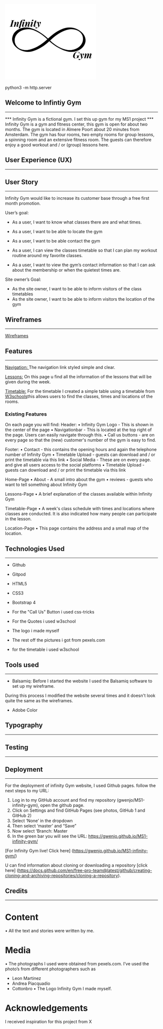 <img src="assets/images/logo.jpg" style="center;" width="300" height="250">

python3 -m http.server

## Welcome to Infintiy Gym
---
*** Infinity Gym is a fictional gym. I set this up gym for my MS1 project *** <br>
Infinity Gym is a gym and fitness center, this gym is open for about two months. The gym is located in Almere Poort about 20 minutes from Amsterdam. The gym has four rooms, two empty rooms for group lessons, a spinning room and an extensive fitness room.
The guests can therefore enjoy a good workout and / or (group) lessons here.

## User Experience (UX)
---
## User Story
---
Infinity Gym would like to increase its customer base through a free first month promotion.

User’s goal:

* As a user, I want to know what classes there are and what times.<br>
* As a user, I want to be able to locate the gym
* As a user, I want to be able contact the gym

* As a user, I can view the classes timetable so that I can plan my workout routine around my favorite classes.
* As a user, I want to view the gym’s contact information so that I can ask about the membership or when the quietest times are.

Site owner’s Goal:
* As the site owner, I want to be able to inform visitors of the class timetables
* As the site owner, I want to be able to inform visitors the location of the gym


## Wireframes
---

<a href="assets/documents/wireframes.pdf" target="_blank">Wireframes</a>


## Features
---
<u>Navigation: </u>The navigation link styled simple and clear.

<u>Lessons:</u> On this page u find all the information of the lessons that will be given during the week.

<u>Timetable:</u> For the timetable I created a simple table using a timetable from [W3schools](https://www.w3schools.com)this allows users to find the classes, times and locations of the rooms.

### Existing Features ###
On each page you will find:
Header:
• Infinity Gym Logo - This is shown in the center of the page
• Navigationbar - This is located at the top right of the page. Users can easily navigate through this.
• Call us buttons - are on every page so that the (new) customer's number of the gym is easy to find.

Footer:
• Contact - this contains the opening hours and again the telephone number of Infinity Gym
• Timetable Upload - guests can download and / or print the timetable via this link
• Social Media - These are on every page. and give all users access to the social platforms
• Timetable Upload - guests can download and / or print the timetable via this link

Home-Page
• About - A small intro about the gym
• reviews - guests who want to tell something about Infinity Gym

Lessons-Page
• A brief explanation of the classes available within Infinity Gym

Timetable-Page
• A week's class schedule with times and locations where classes are conducted. It is also indicated how many people can participate in the lesson.

Location-Page
• This page contains the address and a small map of the location.

## Technologies Used
---

* Github
* Gitpod
* HTML5 
* CSS3
* Bootstrap 4

* For the "Call Us" Button i used css-tricks

* For the Quotes i used w3school

* The logo i made myself

* The rest off the pictures i got from pexels.com

* for the timetable i used w3school

## Tools used
---

* Balsamiq:
  Before I started the website I used the Balsamiq software to set up my wireframe. <br>

During this process I modified the website several times and it doesn't look quite the same as the wireframes.

* Adobe Color

## Typography
---

## Testing
---

## Deployment
---
For the deployment of infinity Gym website, I used Github pages. follow the next steps to my URL:

1.	Log in to my GitHub account and find my repository (gwenjo/MS1-infinity-gym), open the github page.
2.	Click on Settings and find GitHub Pages (see photos, GitHub 1 and GitHub 2)
3.	Select ‘None’ in the dropdown 
4.	Then select ‘master’ and “Save”
5.	Now select ‘Branch: Master
6.	In the green bar you will see the URL: https://gwenjo.github.io/MS1-infinity-gym/


[For Infinity Gym live! Click here] (https://gwenjo.github.io/MS1-infinity-gym/)

U can find information about cloning or downloading a repository [click here] (https://docs.github.com/en/free-pro-team@latest/github/creating-cloning-and-archiving-repositories/cloning-a-repository).

## Credits
---

# Content
•	All the text and stories were written by me.

# Media
•	The photographs I used were obtained from pexels.com. I’ve used the photo’s  from different photographers such as
-	Leon Martinez
-	Andrea Piacquadio
-	Cottonbro
•	The Logo Infinity Gym I made myself.


# Acknowledgements
I received inspiration for this project from X


